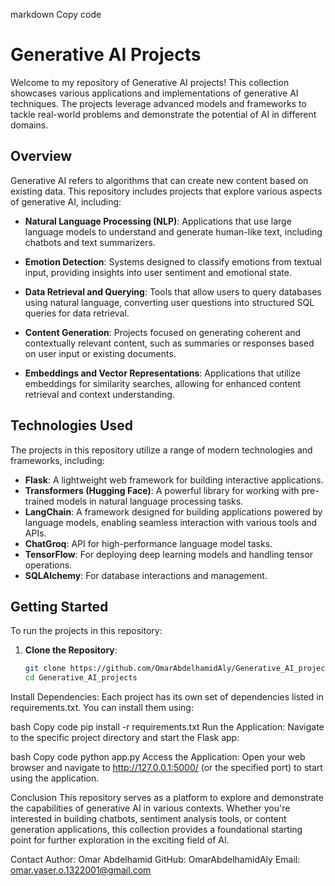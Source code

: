 markdown
Copy code
# Generative AI Projects

Welcome to my repository of Generative AI projects! This collection showcases various applications and implementations of generative AI techniques. The projects leverage advanced models and frameworks to tackle real-world problems and demonstrate the potential of AI in different domains.

## Overview
Generative AI refers to algorithms that can create new content based on existing data. This repository includes projects that explore various aspects of generative AI, including:

- **Natural Language Processing (NLP)**: Applications that use large language models to understand and generate human-like text, including chatbots and text summarizers.
  
- **Emotion Detection**: Systems designed to classify emotions from textual input, providing insights into user sentiment and emotional state.

- **Data Retrieval and Querying**: Tools that allow users to query databases using natural language, converting user questions into structured SQL queries for data retrieval.

- **Content Generation**: Projects focused on generating coherent and contextually relevant content, such as summaries or responses based on user input or existing documents.

- **Embeddings and Vector Representations**: Applications that utilize embeddings for similarity searches, allowing for enhanced content retrieval and context understanding.

## Technologies Used
The projects in this repository utilize a range of modern technologies and frameworks, including:

- **Flask**: A lightweight web framework for building interactive applications.
- **Transformers (Hugging Face)**: A powerful library for working with pre-trained models in natural language processing tasks.
- **LangChain**: A framework designed for building applications powered by language models, enabling seamless interaction with various tools and APIs.
- **ChatGroq**: API for high-performance language model tasks.
- **TensorFlow**: For deploying deep learning models and handling tensor operations.
- **SQLAlchemy**: For database interactions and management.

## Getting Started
To run the projects in this repository:

1. **Clone the Repository**:
   ```bash
   git clone https://github.com/OmarAbdelhamidAly/Generative_AI_projects.git
   cd Generative_AI_projects
Install Dependencies: Each project has its own set of dependencies listed in requirements.txt. You can install them using:

bash
Copy code
pip install -r requirements.txt
Run the Application: Navigate to the specific project directory and start the Flask app:

bash
Copy code
python app.py
Access the Application: Open your web browser and navigate to http://127.0.0.1:5000/ (or the specified port) to start using the application.

Conclusion
This repository serves as a platform to explore and demonstrate the capabilities of generative AI in various contexts. Whether you're interested in building chatbots, sentiment analysis tools, or content generation applications, this collection provides a foundational starting point for further exploration in the exciting field of AI.

Contact
Author: Omar Abdelhamid
GitHub: OmarAbdelhamidAly
Email: omar.yaser.o.1322001@gmail.com
